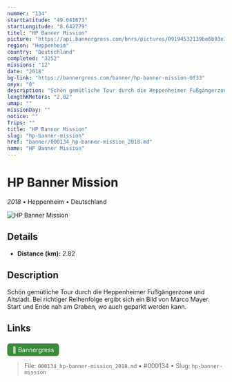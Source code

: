 ```yaml
---
nummer: "134"
startLatitude: "49.641673"
startLongitude: "8.642779"
titel: "HP Banner Mission"
picture: "https://api.bannergress.com/bnrs/pictures/09194532139be6b93e15a2c0b2d3658c"
region: "Heppenheim"
country: "Deutschland"
completed: "3252"
missions: "12"
date: "2018"
bg-link: "https://bannergress.com/banner/hp-banner-mission-0f33"
onyx: "0"
description: "Schön gemütliche Tour durch die Heppenheimer Fußgängerzone und Altstadt. Bei richtiger Reihenfolge ergibt sich ein Bild von Marco Mayer. Start und Ende nah am Graben, wo auch geparkt werden kann."
lengthKMeters: "2,82"
umap: ""
missionDay: ""
notice: ""
Trips: ""
title: "HP Banner Mission"
slug: "hp-banner-mission"
href: "banner/000134_hp-banner-mission_2018.md"
name: "HP Banner Mission"
---
```

# HP Banner Mission

*2018* • Heppenheim • Deutschland

![HP Banner Mission](https://api.bannergress.com/bnrs/pictures/09194532139be6b93e15a2c0b2d3658c)



## Details
- **Distance (km):** 2.82






## Description
Schön gemütliche Tour durch die Heppenheimer Fußgängerzone und Altstadt. Bei richtiger Reihenfolge ergibt sich ein Bild von Marco Mayer. Start und Ende nah am Graben, wo auch geparkt werden kann.



## Links
<a href="https://bannergress.com/banner/hp-banner-mission-0f33" style="display:inline-block;margin:6px 8px 0 0;padding:6px 12px;background:#3c8b3c;color:#fff;text-decoration:none;border-radius:6px;">🔗 Bannergress</a>




> File: `000134_hp-banner-mission_2018.md` • #000134 • Slug: `hp-banner-mission`
